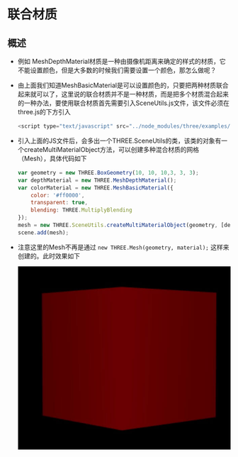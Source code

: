 # 联合材质

## 概述

+ 例如 MeshDepthMaterial材质是一种由摄像机距离来确定的样式的材质，它不能设置颜色，但是大多数的时候我们需要设置一个颜色，那怎么做呢？

+ 由上面我们知道MeshBasicMaterial是可以设置颜色的，只要把两种材质联合起来就可以了，这里说的联合材质并不是一种材质，而是把多个材质混合起来的一种办法，要使用联合材质首先需要引入SceneUtils.js文件，该文件必须在three.js的下方引入

  ```js
  <script type="text/javascript" src="../node_modules/three/examples/js/utils/SceneUtils.js"></script>
  ```

+ 引入上面的JS文件后，会多出一个THREE.SceneUtils的类，该类的对象有一个createMultiMaterialObject方法，可以创建多种混合材质的网格（Mesh），具体代码如下

  ```js
  var geometry = new THREE.BoxGeometry(10, 10, 10,3, 3, 3);
  var depthMaterial = new THREE.MeshDepthMaterial();
  var colorMaterial = new THREE.MeshBasicMaterial({
      color: '#ff0000',
      transparent: true,
      blending: THREE.MultiplyBlending
  });
  mesh = new THREE.SceneUtils.createMultiMaterialObject(geometry, [depthMaterial, colorMaterial]);
  scene.add(mesh);
  ```

+ 注意这里的Mesh不再是通过 `new THREE.Mesh(geometry, material);` 这样来创建的。此时效果如下

  ![alt text](images/联合材质.png)
